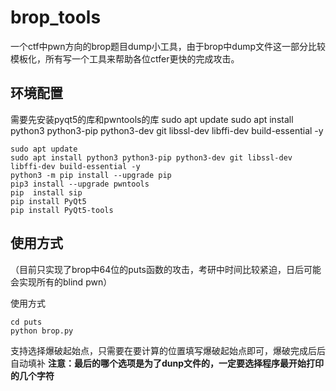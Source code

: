 # brop_tools

一个ctf中pwn方向的brop题目dump小工具，由于brop中dump文件这一部分比较模板化，所有写一个工具来帮助各位ctfer更快的完成攻击。

## 环境配置

需要先安装pyqt5的库和pwntools的库
sudo apt update
sudo apt install python3 python3-pip python3-dev git libssl-dev libffi-dev build-essential -y

```shell
sudo apt update
sudo apt install python3 python3-pip python3-dev git libssl-dev libffi-dev build-essential -y
python3 -m pip install --upgrade pip
pip3 install --upgrade pwntools
pip  install sip
pip install PyQt5
pip install PyQt5-tools
```

## 使用方式

（目前只实现了brop中64位的puts函数的攻击，考研中时间比较紧迫，日后可能会实现所有的blind pwn）

使用方式

```shell
cd puts
python brop.py
```

支持选择爆破起始点，只需要在要计算的位置填写爆破起始点即可，爆破完成后后自动填补
**注意：最后的哪个选项是为了dunp文件的，一定要选择程序最开始打印的几个字符**
